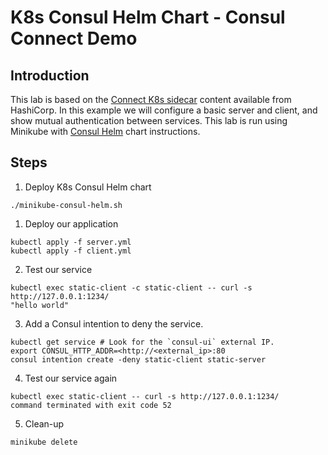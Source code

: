 # K8s Consul Helm Chart - Consul Connect Demo

## Introduction
This lab is based on the [Connect K8s sidecar](https://www.consul.io/docs/platform/k8s/connect.html) content available from HashiCorp. In this example we will configure a basic server and client, and show mutual authentication between services. This lab is run using Minikube with [Consul Helm](https://gist.github.com/anubhavmishra/0877081b43ca9d0353e547da05ec2e3f) chart instructions.

## Steps
1. Deploy K8s Consul Helm chart

```
./minikube-consul-helm.sh
```

1. Deploy our application

```
kubectl apply -f server.yml
kubectl apply -f client.yml
```

2. Test our service

```
kubectl exec static-client -c static-client -- curl -s http://127.0.0.1:1234/
"hello world"
```

3. Add a Consul intention to deny the service. 

```
kubectl get service # Look for the `consul-ui` external IP.
export CONSUL_HTTP_ADDR=<http://<external_ip>:80
consul intention create -deny static-client static-server
```

4. Test our service again

```
kubectl exec static-client -- curl -s http://127.0.0.1:1234/
command terminated with exit code 52
```

5. Clean-up

```
minikube delete
```
